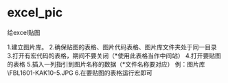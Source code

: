 # excel_pic
给excel贴图


1.建立图片库。
2.确保贴图的表格、图片代码表格、图片库文件夹处于同一目录
3.打开有宏代码的表格，期间不要关闭（*使用此表格当作中间站）
4.打开要贴图的表格
5.插入一列指引到图片名称的数据（*文件名称要对应）
例：图片库\FBL1601-KAK10-5.JPG
6.在要贴图的表格运行宏即可
